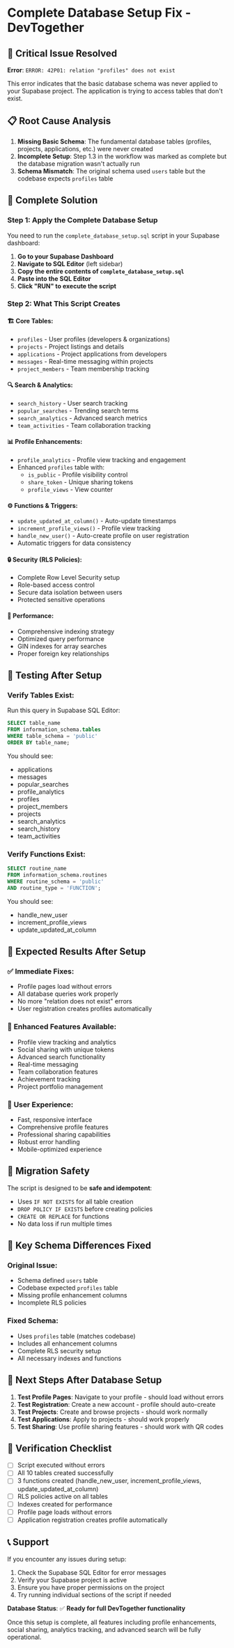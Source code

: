 # Complete Database Setup Fix - DevTogether

## 🚨 Critical Issue Resolved
**Error**: `ERROR: 42P01: relation "profiles" does not exist`

This error indicates that the basic database schema was never applied to your Supabase project. The application is trying to access tables that don't exist.

## 📋 Root Cause Analysis
1. **Missing Basic Schema**: The fundamental database tables (profiles, projects, applications, etc.) were never created
2. **Incomplete Setup**: Step 1.3 in the workflow was marked as complete but the database migration wasn't actually run
3. **Schema Mismatch**: The original schema used `users` table but the codebase expects `profiles` table

## 🔧 Complete Solution

### Step 1: Apply the Complete Database Setup
You need to run the `complete_database_setup.sql` script in your Supabase dashboard:

1. **Go to your Supabase Dashboard**
2. **Navigate to SQL Editor** (left sidebar)
3. **Copy the entire contents of `complete_database_setup.sql`**
4. **Paste into the SQL Editor**
5. **Click "RUN" to execute the script**

### Step 2: What This Script Creates

#### 🏗️ **Core Tables:**
- `profiles` - User profiles (developers & organizations)
- `projects` - Project listings and details
- `applications` - Project applications from developers
- `messages` - Real-time messaging within projects
- `project_members` - Team membership tracking

#### 🔍 **Search & Analytics:**
- `search_history` - User search tracking
- `popular_searches` - Trending search terms
- `search_analytics` - Advanced search metrics
- `team_activities` - Team collaboration tracking

#### 📊 **Profile Enhancements:**
- `profile_analytics` - Profile view tracking and engagement
- Enhanced `profiles` table with:
  - `is_public` - Profile visibility control
  - `share_token` - Unique sharing tokens
  - `profile_views` - View counter

#### ⚙️ **Functions & Triggers:**
- `update_updated_at_column()` - Auto-update timestamps
- `increment_profile_views()` - Profile view tracking
- `handle_new_user()` - Auto-create profile on user registration
- Automatic triggers for data consistency

#### 🔒 **Security (RLS Policies):**
- Complete Row Level Security setup
- Role-based access control
- Secure data isolation between users
- Protected sensitive operations

#### 🚀 **Performance:**
- Comprehensive indexing strategy
- Optimized query performance
- GIN indexes for array searches
- Proper foreign key relationships

## 🧪 Testing After Setup

### Verify Tables Exist:
Run this query in Supabase SQL Editor:
```sql
SELECT table_name 
FROM information_schema.tables 
WHERE table_schema = 'public' 
ORDER BY table_name;
```

You should see:
- applications
- messages
- popular_searches
- profile_analytics
- profiles
- project_members
- projects
- search_analytics
- search_history
- team_activities

### Verify Functions Exist:
```sql
SELECT routine_name 
FROM information_schema.routines 
WHERE routine_schema = 'public' 
AND routine_type = 'FUNCTION';
```

You should see:
- handle_new_user
- increment_profile_views
- update_updated_at_column

## 🎯 Expected Results After Setup

### ✅ **Immediate Fixes:**
- Profile pages load without errors
- All database queries work properly
- No more "relation does not exist" errors
- User registration creates profiles automatically

### 🚀 **Enhanced Features Available:**
- Profile view tracking and analytics
- Social sharing with unique tokens
- Advanced search functionality
- Real-time messaging
- Team collaboration features
- Achievement tracking
- Project portfolio management

### 📱 **User Experience:**
- Fast, responsive interface
- Comprehensive profile features
- Professional sharing capabilities
- Robust error handling
- Mobile-optimized experience

## 🔄 Migration Safety

The script is designed to be **safe and idempotent**:
- Uses `IF NOT EXISTS` for all table creation
- `DROP POLICY IF EXISTS` before creating policies
- `CREATE OR REPLACE` for functions
- No data loss if run multiple times

## 📝 Key Schema Differences Fixed

### Original Issue:
- Schema defined `users` table
- Codebase expected `profiles` table
- Missing profile enhancement columns
- Incomplete RLS policies

### Fixed Schema:
- Uses `profiles` table (matches codebase)
- Includes all enhancement columns
- Complete RLS security setup
- All necessary indexes and functions

## 🚀 Next Steps After Database Setup

1. **Test Profile Pages**: Navigate to your profile - should load without errors
2. **Test Registration**: Create a new account - profile should auto-create
3. **Test Projects**: Create and browse projects - should work normally
4. **Test Applications**: Apply to projects - should work properly
5. **Test Sharing**: Use profile sharing features - should work with QR codes

## 🏁 Verification Checklist

- [ ] Script executed without errors
- [ ] All 10 tables created successfully
- [ ] 3 functions created (handle_new_user, increment_profile_views, update_updated_at_column)
- [ ] RLS policies active on all tables
- [ ] Indexes created for performance
- [ ] Profile page loads without errors
- [ ] Application registration creates profile automatically

## 📞 Support

If you encounter any issues during setup:
1. Check the Supabase SQL Editor for error messages
2. Verify your Supabase project is active
3. Ensure you have proper permissions on the project
4. Try running individual sections of the script if needed

**Database Status**: ✅ **Ready for full DevTogether functionality**

Once this setup is complete, all features including profile enhancements, social sharing, analytics tracking, and advanced search will be fully operational. 